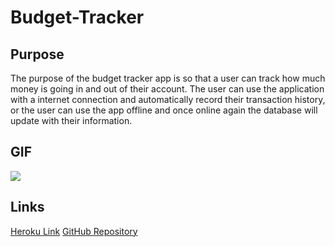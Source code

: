 # Budget-Tracker

## Purpose

The purpose of the budget tracker app is so that a user can track how much money is going in and out of their account. The user can use the application with a internet connection and automatically record their transaction history, or the user can use the app offline and once online again the database will update with their information. 

## GIF 

![]("/image/demo.gif")

## Links
[Heroku Link](https://budget-tracker-kelly.herokuapp.com/)
[GitHub Repository](https://github.com/kelly-bazella/Budget-Tracker)